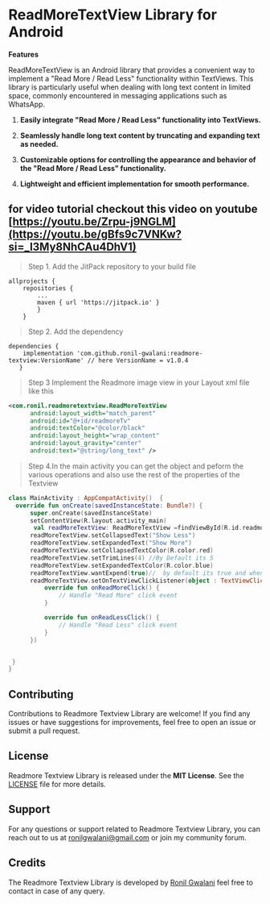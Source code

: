 


# ReadMoreTextView Library for Android

**Features**


ReadMoreTextView is an Android library that provides a convenient way to implement a "Read More / Read Less" functionality within TextViews. This library is particularly useful when dealing with long text content in limited space, commonly encountered in messaging applications such as WhatsApp.

1. **Easily integrate "Read More / Read Less" functionality into TextViews.**
 
2. **Seamlessly handle long text content by truncating and expanding text as needed.**

3. **Customizable options for controlling the appearance and behavior of the "Read More / Read Less" functionality.** 

4. **Lightweight and efficient implementation for smooth performance.** 


## for video tutorial checkout this video on youtube [https://youtu.be/Zrpu-j9NGLM](https://youtu.be/gBfs9c7VNKw?si=_I3My8NhCAu4DhV1)


>Step 1. Add the JitPack repository to your build file

```gradel
allprojects {
	repositories {
		...
		maven { url 'https://jitpack.io' }
		}
	}
  ```
  >Step 2. Add the dependency

 ```gradel
dependencies {
     implementation 'com.github.ronil-gwalani:readmore-textview:VersionName' // here VersionName = v1.0.4
	}
  ```
  
   > Step 3 Implement the Readmore image view in your Layout xml file like this
  ```xml 
  <com.ronil.readmoretextview.ReadMoreTextView
        android:layout_width="match_parent"
        android:id="@+id/readmoreTv"
        android:textColor="@color/black"
        android:layout_height="wrap_content"
        android:layout_gravity="center"
        android:text="@string/long_text" />
  ```

> Step 4.In the main activity you can get the object and peform the various operations and also use the rest of the properties of the Textview
  ```kotlin
 class MainActivity : AppCompatActivity()  {
    override fun onCreate(savedInstanceState: Bundle?) {
        super.onCreate(savedInstanceState)
        setContentView(R.layout.activity_main)
         val readMoreTextView: ReadMoreTextView =findViewById(R.id.readmoreTv)
        readMoreTextView.setCollapsedText("Show Less")
        readMoreTextView.setExpandedText("Show More")
        readMoreTextView.setCollapsedTextColor(R.color.red)
        readMoreTextView.setTrimLines(4) //By Default its 5
        readMoreTextView.setExpandedTextColor(R.color.blue)
        readMoreTextView.wantExpend(true)//  by default its true and when you click it will expend the text but if you set it false you will have perform the action in the listener
        readMoreTextView.setOnTextViewClickListener(object : TextViewClickListener {
            override fun onReadMoreClick() {
                // Handle "Read More" click event
            }

            override fun onReadLessClick() {
                // Handle "Read Less" click event
            }
        })


   }
 }
```



## Contributing

Contributions to Readmore Textview Library are welcome! If you find any issues or have suggestions for improvements, feel free to open an issue or submit a pull request.

## License

 Readmore Textview Library is released under the **MIT License**. See the [LICENSE](https://en.wikipedia.org/wiki/MIT_License) file for more details.

## Support

For any questions or support related to Readmore Textview Library, you can reach out to us at ronilgwalani@gmail.com or join my community forum.

## Credits

The Readmore Textview Library is developed by [Ronil Gwalani](https://github.com/ronil-gwalani) feel free to contact in case of any query.
